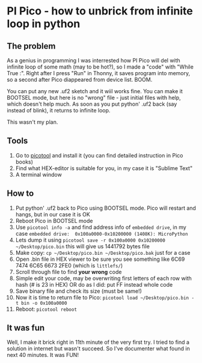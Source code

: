 # PI Pico - how to unbrick from infinite loop in python

## The problem

As a genius in programming I was interrested how PI Pico will del with infinite loop of some math (may to be hot?), so I made a "code" with "While True :". Right after I press "Run" in Thonny, it saves program into memory, so a second after Pico diappeared from device list. BOOM.

You can put any new .uf2 sketch and it wiil works fine. You can make it BOOTSEL mode, but here is no "wrong" file - just initial files with help, which doesn't help much. As soon as you put python' .uf2 back (say instead of blink), it returns to infinite loop.

This wasn't my plan.

## Tools

1. Go to [picotool](https://github.com/raspberrypi/picotool) and install it (you can find detailed instruction in Pico books)
2. Find what HEX-editor is suitable for you, in my case it is "Sublime Text"
3. A terminal window

## How to

1. Put python' .uf2 back to Pico using BOOTSEL mode. Pico will restart and hangs, but in our case it is OK
2. Reboot Pico in BOOTSEL mode
3. Use `picotool info -a` and find address info of `embedded drive`, in my case `embedded drive:  0x100a0000-0x10200000 (1408K): MicroPython`
4. Lets dump it using `picotool save -r 0x100a0000 0x10200000 ~/Desktop/pico.bin` this will give us 1441792 bytes file
5. Make copy: `cp ~/Desktop/pico.bin ~/Desktop/pico.bak` just for a case
6. Open .bin file in HEX viewer to be sure you see something like 6C69 7474 6C65 6673 2FE0 (which is `littlefs/`)
7. Scroll through file to find **your wrong** code
8. Simple edit your code, may be overwriting first letters of each row with hash (# is 23 in HEX) OR do as I did: put FF instead whole code
9. Save binary file and check its size (must be same!)
10. Now it is time to return file to Pico: `picotool load ~/Desktop/pico.bin -t bin -o 0x100a0000`
11. Reboot: `picotool reboot`

## It was fun

Well, I make it brick right in 11th minute of the very first try. I tried to find a solution in internet but wasn't succeed. So I've documenter what found in next 40 minutes. It was FUN!
